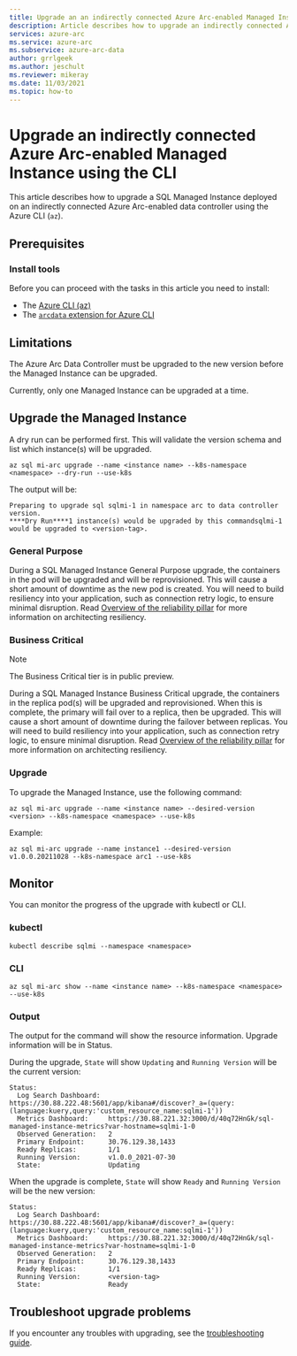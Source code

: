 ```yaml
---
title: Upgrade an an indirectly connected Azure Arc-enabled Managed Instance using the CLI
description: Article describes how to upgrade an indirectly connected Azure Arc-enabled Managed Instance using the CLI
services: azure-arc
ms.service: azure-arc
ms.subservice: azure-arc-data
author: grrlgeek
ms.author: jeschult
ms.reviewer: mikeray
ms.date: 11/03/2021
ms.topic: how-to
---
```


# Upgrade an indirectly connected Azure Arc-enabled Managed Instance using the CLI

This article describes how to upgrade a SQL Managed Instance deployed on an indirectly connected Azure Arc-enabled data controller using the Azure CLI (`az`).

## Prerequisites

### Install tools

Before you can proceed with the tasks in this article you need to install:

- The [Azure CLI (az)](/cli/azure/install-azure-cli)
- The [`arcdata` extension for Azure CLI](install-arcdata-extension.md)

## Limitations

The Azure Arc Data Controller must be upgraded to the new version before the Managed Instance can be upgraded.

Currently, only one Managed Instance can be upgraded at a time.

## Upgrade the Managed Instance

A dry run can be performed first. This will validate the version schema and list which instance(s) will be upgraded.

````cli
az sql mi-arc upgrade --name <instance name> --k8s-namespace <namespace> --dry-run --use-k8s
````

The output will be:

```output
Preparing to upgrade sql sqlmi-1 in namespace arc to data controller version.
****Dry Run****1 instance(s) would be upgraded by this commandsqlmi-1 would be upgraded to <version-tag>.
```

### General Purpose

During a SQL Managed Instance General Purpose upgrade, the containers in the pod will be upgraded and will be reprovisioned. This will cause a short amount of downtime as the new pod is created. You will need to build resiliency into your application, such as connection retry logic, to ensure minimal disruption. Read [Overview of the reliability pillar](/azure/architecture/framework/resiliency/overview) for more information on architecting resiliency.

### Business Critical 

> [!NOTE]
>   The Business Critical tier is in public preview. 

During a SQL Managed Instance Business Critical upgrade, the containers in the replica pod(s) will be upgraded and reprovisioned. When this is complete, the primary will fail over to a replica, then be upgraded. This will cause a short amount of downtime during the failover between replicas. You will need to build resiliency into your application, such as connection retry logic, to ensure minimal disruption. Read [Overview of the reliability pillar](/azure/architecture/framework/resiliency/overview) for more information on architecting resiliency.

### Upgrade

To upgrade the Managed Instance, use the following command:

````cli
az sql mi-arc upgrade --name <instance name> --desired-version <version> --k8s-namespace <namespace> --use-k8s
````

Example:

````cli
az sql mi-arc upgrade --name instance1 --desired-version v1.0.0.20211028 --k8s-namespace arc1 --use-k8s
````

## Monitor

You can monitor the progress of the upgrade with kubectl or CLI.

### kubectl

```console
kubectl describe sqlmi --namespace <namespace>
```

### CLI

```cli
az sql mi-arc show --name <instance name> --k8s-namespace <namespace> --use-k8s
```

### Output

The output for the command will show the resource information. Upgrade information will be in Status.

During the upgrade, ```State``` will show ```Updating``` and ```Running Version``` will be the current version:

```output
Status:
  Log Search Dashboard:  https://30.88.222.48:5601/app/kibana#/discover?_a=(query:(language:kuery,query:'custom_resource_name:sqlmi-1'))
  Metrics Dashboard:     https://30.88.221.32:3000/d/40q72HnGk/sql-managed-instance-metrics?var-hostname=sqlmi-1-0
  Observed Generation:   2
  Primary Endpoint:      30.76.129.38,1433
  Ready Replicas:        1/1
  Running Version:       v1.0.0_2021-07-30
  State:                 Updating
```

When the upgrade is complete, ```State``` will show ```Ready``` and ```Running Version``` will be the new version:

```output
Status:
  Log Search Dashboard:  https://30.88.222.48:5601/app/kibana#/discover?_a=(query:(language:kuery,query:'custom_resource_name:sqlmi-1'))
  Metrics Dashboard:     https://30.88.221.32:3000/d/40q72HnGk/sql-managed-instance-metrics?var-hostname=sqlmi-1-0
  Observed Generation:   2
  Primary Endpoint:      30.76.129.38,1433
  Ready Replicas:        1/1
  Running Version:       <version-tag>
  State:                 Ready
```

## Troubleshoot upgrade problems

If you encounter any troubles with upgrading, see the [troubleshooting guide](troubleshoot-guide.md).
